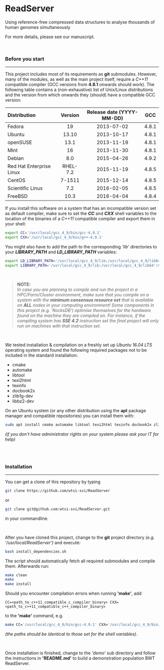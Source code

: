 # ReadServer
Using reference-free compressed data structures to analyse thousands of human genomes simultaneously<br>

For more details, please see our manuscript.

<br>

### Before you start
---

This project includes most of its requirements as **git** submodules. However, many of the modules, as well as the main project itself, require a _C++11_ compatible compiler (GCC versions from **4.8.1** onwards should work). The following table contains a (non-exhaustive) list of Unix/Linux distributions and the version from which onwards they (should) have a compatible GCC version:

| Distribution             | Version  | Release date (YYYY-MM-DD) | GCC   |
|:-------------------------|:--------:|:-------------------------:|:-----:|
| Fedora                   | 19       | 2013-07-02                | 4.8.1 |
| Ubuntu                   | 13.10    | 2013-10-17                | 4.8.1 |
| openSUSE                 | 13.1     | 2013-11-19                | 4.8.1 |
| Mint                     | 16       | 2013-11-30                | 4.8.1 |
| Debian                   | 8.0      | 2015-04-26                | 4.9.2 |
| Red Hat Enterprise Linux | RHEL-7.2 | 2015-11-19                | 4.8.5 |
| CentOS                   | 7-1511   | 2015-12-14                | 4.8.5 |
| Scientific Linux         | 7.2      | 2016-02-05                | 4.8.5 |
| FreeBSD                  | 10.3     | 2016-04-04                | 4.8.4 |

If you install this software on a system that has an incompatible version set as default compiler, make sure to set the **_CC_** and **_CXX_** shell variables to the location of the binaries of a _C++11_ compatible compiler and export them in your shell:

```sh
export CC='/usr/local/gcc_4_9/bin/gcc-4.9.1'
export CXX='/usr/local/gcc_4_9/bin/g++-4.9.1'
```

You might also have to add the path to the corresponding _'lib'_ directories to your **_LIBRARY_PATH_** and **_LD_LIBRARY_PATH_** variables:

```sh
export LD_LIBRARY_PATH='/usr/local/gcc_4_9/lib:/usr/local/gcc_4_9/lib64':$LD_LIBRARY_PATH
export LIBRARY_PATH='/usr/local/gcc_4_9/lib:/usr/local/gcc_4_9/lib64':$LIBRARY_PATH
```

<br>

> **NOTE:**
> <br>
> _In case you are planning to compile and run the project in a HPC/Farm/Cluster environment, make sure that you compile on a system with the **minimum consensus resource set** that is available on **ALL** nodes in your computing environment! Some components in this project (e.g. 'RocksDB') optimise themselves for the hardware found on the machine they are compiled on. For instance, if the compiling system has **SSE 4.2** instruction set the final project will only run on machines with that instruction set._

<br>

We tested installation & compilation on a freshly set up _Ubuntu 16.04 LTS_ operating system and found the following required packages not to be included in the standard installation:

* cmake
* automake
* libtool
* texi2html
* texinfo
* docbook2x
* zlib1g-dev
* libbz2-dev

On an Ubuntu system (or any other distribution using the **apt** package manager and compatible repositories) you can install them with:

```sh
sudo apt install cmake automake libtool texi2html texinfo docbook2x zlib1g-dev libbz2-dev
```

_(if you don't have administrator rights on your system please ask your IT for help)_

<br><br>

### Installation
---

You can get a clone of this repository by typing
```sh
git clone https://github.com/wtsi-svi/ReadServer
```
or
```sh
git clone git@github.com:wtsi-svi/ReadServer.git
```
in your commandline.

<br>

After you have cloned this project, change to the **git** project directory _(e.g. '/usr/local/ReadServer')_ and execute:

```sh
bash install_dependencies.sh
```

The script should automatically fetch all required submodules and compile them. Afterwards run:

```sh
make clean
make
make install
```

Should you encounter compilation errors when running **'make'**, add

    CC=<path_to_c++11_compatible_c_compiler_binary> CXX=<path_to_c++11_compatible_c++_compiler_binary>

to the **'make'** command, e.g.

```sh
make CC='/usr/local/gcc_4_9/bin/gcc-4.9.1' CXX='/usr/local/gcc_4_9/bin/g++-4.9.1'
```

 _(the paths should be identical to those set for the shell variables)_. 

<br>

Once installation is finished, change to the _'demo'_ sub directory and follow the instructions in **'README.md'** to build a demonstration population BWT ReadServer.
